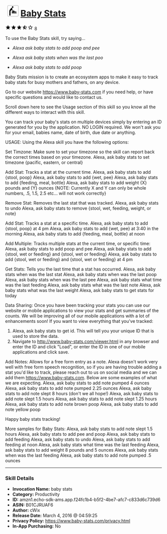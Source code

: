 # &nbsp;<img src="skill_icon" alt="Baby Stats icon" width="36"> [Baby Stats](http://alexa.amazon.com/#skills/amzn1.echo-sdk-ams.app.f24fc1b4-b5f2-4be7-afc7-c833d6c739d6)
![3.7 stars](../../images/ic_star_black_18dp_1x.png)![3.7 stars](../../images/ic_star_black_18dp_1x.png)![3.7 stars](../../images/ic_star_black_18dp_1x.png)![3.7 stars](../../images/ic_star_half_black_18dp_1x.png)![3.7 stars](../../images/ic_star_border_black_18dp_1x.png) 8

To use the Baby Stats skill, try saying...

* *Alexa ask baby stats to add poop and pee*

* *Alexa ask baby stats when was the last poo*

* *Alexa ask baby stats to add poop*

Baby Stats mission is to create an ecosystem apps to make it easy to track baby stats for busy mothers and fathers, on any device.

Go to our website https://www.baby-stats.com if you need help, or have specific questions and would like to contact us. 

Scroll down here to see the Usage section of this skill so you know all the different ways to interact with this skill.

You can track your baby's stats on multiple devices simply by entering an ID generated for you by the application. NO LOGIN required. We won't ask you for your email, babies name, date of birth, due date or anything.

USAGE:
Using the Alexa skill you have the following options:

Set Timzone: Make sure to set your timezone so the skill can report back the correct times based on your timezone.
Alexa, ask baby stats to set timezone {pacific, eastern, or central}

Add Stat: Tracks a stat at the current time.
Alexa, ask baby stats to add {stool, poop}
Alexa, ask baby stats to add {wet, pee}
Alexa, ask baby stats to add {feeding, meal, bottle}
Alexa, ask baby stats to add weight {X} pounds and {Y} ounces {NOTE: Currently X and Y can only be whole numbers, .5, 1.5, 2.5 etc... will not work correctly}

Remove Stat: Removes the last stat that was tracked.
Alexa, ask baby stats to undo
Alexa, ask baby stats to remove {stool, wet, feeding, weight, or note}

Add Stat: Tracks a stat at a specific time.
Alexa, ask baby stats to add {stool, poop} at 4 pm
Alexa, ask baby stats to add {wet, pee} at 3:40 in the morning
Alexa, ask baby stats to add {feeding, meal, bottle} at noon

Add Multiple: Tracks multiple stats at the current time, or specific time:
Alexa, ask baby stats to add poop and pee
Alexa, ask baby stats to add {stool, wet or feeding} and {stool, wet or feeding} 
Alexa, ask baby stats to add {stool, wet or feeding} and {stool, wet or feeding} at 4 pm

Get Stats: Tells you the last time that a stat has occurred.
Alexa, ask baby stats when was the last stat
Alexa, ask baby stats when was the last poop
Alexa, ask baby stats when was the last pee
Alexa, ask baby stats what time was the last feeding
Alexa, ask baby stats what was the last note
Alexa, ask baby stats what was the last weight
Alexa, ask baby stats to get stats for today

Data Sharing: Once you have been tracking your stats you can use our website or mobile applications to view your stats and get summaries of the counts. We will be improving all of our mobile applications with a lot of enhancements soon!
If you want to view everything that you've tracked:
1. Alexa, ask baby stats to get id. This will tell you your unique ID that is used to store the data.
2. Navigate to http://www.baby-stats.com/viewer.html in any browser and enter the ID and click "Load", or enter the ID in one of our mobile applications and click save.

Add Notes: Allows for a free form entry as a note. Alexa doesn't work very well with free form speech recognition, so if you are having trouble adding a stat you'd like to track, please reach out to us on social media and we can add them https://www.baby-stats.com. Below are some examples of what we are expecting.
Alexa, ask baby stats to add note pumped 4 ounces
Alexa, ask baby stats to add note pumped 2.25 ounces
Alexa, ask baby stats to add note slept 8 hours (don't we all hope!)
Alexa, ask baby stats to add note slept 1.5 hours
Alexa, ask baby stats to add note slept 1.25 hours
Alexa, ask baby stats to add note brown poop
Alexa, ask baby stats to add note yellow poop

Happy baby stats tracking!

More samples for Baby Stats:
Alexa, ask baby stats to add note slept 1.5 hours
Alexa, ask baby stats to add pee and poop
Alexa, ask baby stats to add feeding
Alexa, ask baby stats to undo
Alexa, ask baby stats to add feeding at noon
Alexa, ask baby stats what time was the last feeding
Alexa, ask baby stats to add weight 8 pounds and 5 ounces
Alexa, ask baby stats when was the last feeding
Alexa, ask baby stats to add note pumped .5 ounces

***

### Skill Details

* **Invocation Name:** baby stats
* **Category:** Productivity
* **ID:** amzn1.echo-sdk-ams.app.f24fc1b4-b5f2-4be7-afc7-c833d6c739d6
* **ASIN:** B01CJRUAF6
* **Author:** cWix
* **Release Date:** March 4, 2016 @ 04:59:25
* **Privacy Policy:** https://www.baby-stats.com/privacy.html
* **In-App Purchasing:** No
